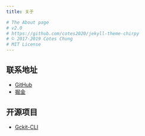 ```yaml
---
title: 关于

# The About page
# v2.0
# https://github.com/cotes2020/jekyll-theme-chirpy
# © 2017-2019 Cotes Chung
# MIT License
---
```

## 联系地址

- [GitHub](https://github.com/seongbrave)
- [掘金](https://juejin.cn/user/3702810890999144)

## 开源项目

- [Gckit-CLI](https://seongbrave.github.io/gckit/)
